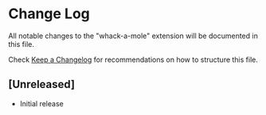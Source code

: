 # Change Log

All notable changes to the "whack-a-mole" extension will be documented in this file.

Check [Keep a Changelog](http://keepachangelog.com/) for recommendations on how to structure this file.

## [Unreleased]

-   Initial release
